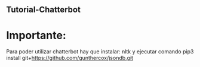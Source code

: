 ## Tutorial-Chatterbot

# Importante:
Para poder utilizar chatterbot hay que instalar: nltk y ejecutar comando pip3 install git+https://github.com/gunthercox/jsondb.git
